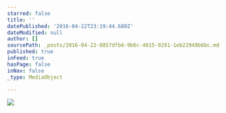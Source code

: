 ```yaml
---
starred: false
title: ''
datePublished: '2016-04-22T23:19:44.689Z'
dateModified: null
author: []
sourcePath: _posts/2016-04-22-8857dfb6-9b6c-4615-9291-1eb22949b6bc.md
published: true
inFeed: true
hasPage: false
inNav: false
_type: MediaObject

---
```

![](https://the-grid-user-content.s3-us-west-2.amazonaws.com/bcf99d71-dd98-4fe4-a162-fa425a194648.jpg)